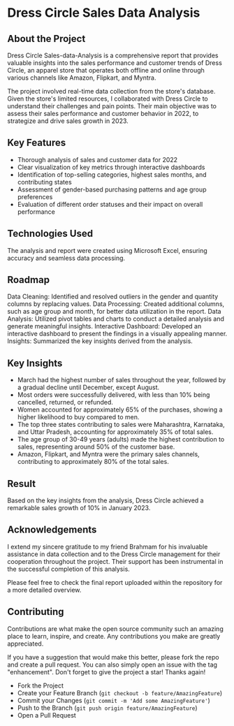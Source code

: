 

# Dress Circle Sales Data Analysis

## About the Project

Dress Circle Sales-data-Analysis is a comprehensive report that provides valuable insights into the sales performance and customer trends of Dress Circle, an apparel store that operates both offline and online through various channels like Amazon, Flipkart, and Myntra.

The project involved real-time data collection from the store's database. Given the store's limited resources, I collaborated with Dress Circle to understand their challenges and pain points. Their main objective was to assess their sales performance and customer behavior in 2022, to strategize and drive sales growth in 2023.

## Key Features

- Thorough analysis of sales and customer data for 2022
- Clear visualization of key metrics through interactive dashboards
- Identification of top-selling categories, highest sales months, and contributing states
- Assessment of gender-based purchasing patterns and age group preferences
- Evaluation of different order statuses and their impact on overall performance

## Technologies Used

The analysis and report were created using Microsoft Excel, ensuring accuracy and seamless data processing.

## Roadmap

Data Cleaning:
Identified and resolved outliers in the gender and quantity columns by replacing values.
Data Processing:
Created additional columns, such as age group and month, for better data utilization in the report.
Data Analysis:
Utilized pivot tables and charts to conduct a detailed analysis and generate meaningful insights.
Interactive Dashboard:
Developed an interactive dashboard to present the findings in a visually appealing manner.
Insights:
Summarized the key insights derived from the analysis.

## Key Insights

- March had the highest number of sales throughout the year, followed by a gradual decline until December, except August.
- Most orders were successfully delivered, with less than 10% being cancelled, returned, or refunded.
- Women accounted for approximately 65% of the purchases, showing a higher likelihood to buy compared to men.
- The top three states contributing to sales were Maharashtra, Karnataka, and Uttar Pradesh, accounting for approximately 35% of total sales.
- The age group of 30-49 years (adults) made the highest contribution to sales, representing around 50% of the customer base.
- Amazon, Flipkart, and Myntra were the primary sales channels, contributing to approximately 80% of the total sales.

## Result

Based on the key insights from the analysis, Dress Circle achieved a remarkable sales growth of 10% in January 2023.

## Acknowledgements

I extend my sincere gratitude to my friend Brahmam for his invaluable assistance in data collection and to the Dress Circle management for their cooperation throughout the project. Their support has been instrumental in the successful completion of this analysis.

Please feel free to check the final report uploaded within the repository for a more detailed overview.

## Contributing

Contributions are what make the open source community such an amazing place to learn, inspire, and create. Any contributions you make are greatly appreciated.

If you have a suggestion that would make this better, please fork the repo and create a pull request. You can also simply open an issue with the tag "enhancement". Don't forget to give the project a star! Thanks again!

- Fork the Project
- Create your Feature Branch (`git checkout -b feature/AmazingFeature`)
- Commit your Changes (`git commit -m 'Add some AmazingFeature'`)
- Push to the Branch (`git push origin feature/AmazingFeature`)
- Open a Pull Request

